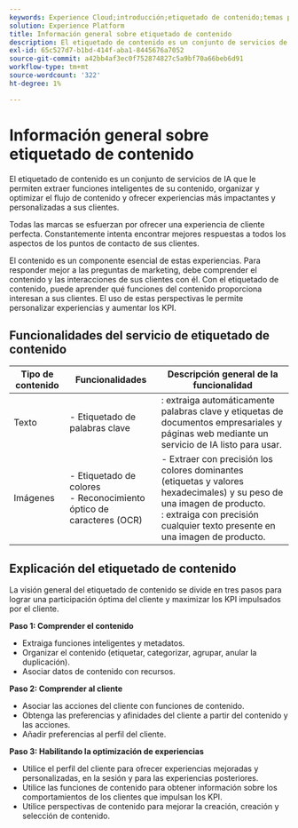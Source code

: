 ```yaml
---
keywords: Experience Cloud;introducción;etiquetado de contenido;temas populares;Servicios inteligentes
solution: Experience Platform
title: Información general sobre etiquetado de contenido
description: El etiquetado de contenido es un conjunto de servicios de IA que le permiten extraer funciones inteligentes del contenido, organizar, optimizar el flujo de contenido y ofrecer experiencias personalizadas y más impactantes a sus clientes.
exl-id: 65c527d7-b1bd-414f-aba1-8445676a7052
source-git-commit: a42bb4af3ec0f752874827c5a9bf70a66beb6d91
workflow-type: tm+mt
source-wordcount: '322'
ht-degree: 1%

---
```


# Información general sobre etiquetado de contenido

El etiquetado de contenido es un conjunto de servicios de IA que le permiten extraer funciones inteligentes de su contenido, organizar y optimizar el flujo de contenido y ofrecer experiencias más impactantes y personalizadas a sus clientes.

Todas las marcas se esfuerzan por ofrecer una experiencia de cliente perfecta. Constantemente intenta encontrar mejores respuestas a todos los aspectos de los puntos de contacto de sus clientes.

El contenido es un componente esencial de estas experiencias. Para responder mejor a las preguntas de marketing, debe comprender el contenido y las interacciones de sus clientes con él. Con el etiquetado de contenido, puede aprender qué funciones del contenido proporciona interesan a sus clientes. El uso de estas perspectivas le permite personalizar experiencias y aumentar los KPI.

## Funcionalidades del servicio de etiquetado de contenido

| Tipo de contenido | Funcionalidades | Descripción general de la funcionalidad |
| --- | --- | --- |
| Texto | - Etiquetado de palabras clave <br> | : extraiga automáticamente palabras clave y etiquetas de documentos empresariales y páginas web mediante un servicio de IA listo para usar. <br> |
| Imágenes | - Etiquetado de colores <br> - Reconocimiento óptico de caracteres (OCR) | - Extraer con precisión los colores dominantes (etiquetas y valores hexadecimales) y su peso de una imagen de producto. <br>: extraiga con precisión cualquier texto presente en una imagen de producto. |

## Explicación del etiquetado de contenido

La visión general del etiquetado de contenido se divide en tres pasos para lograr una participación óptima del cliente y maximizar los KPI impulsados por el cliente.

**Paso 1: Comprender el contenido**
- Extraiga funciones inteligentes y metadatos.
- Organizar el contenido (etiquetar, categorizar, agrupar, anular la duplicación).
- Asociar datos de contenido con recursos.

**Paso 2: Comprender al cliente**
- Asociar las acciones del cliente con funciones de contenido.
- Obtenga las preferencias y afinidades del cliente a partir del contenido y las acciones.
- Añadir preferencias al perfil del cliente.

**Paso 3: Habilitando la optimización de experiencias**
- Utilice el perfil del cliente para ofrecer experiencias mejoradas y personalizadas, en la sesión y para las experiencias posteriores.
- Utilice las funciones de contenido para obtener información sobre los comportamientos de los clientes que impulsan los KPI.
- Utilice perspectivas de contenido para mejorar la creación, creación y selección de contenido.
